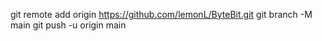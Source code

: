 git remote add origin https://github.com/lemonL/ByteBit.git
git branch -M main
git push -u origin main
